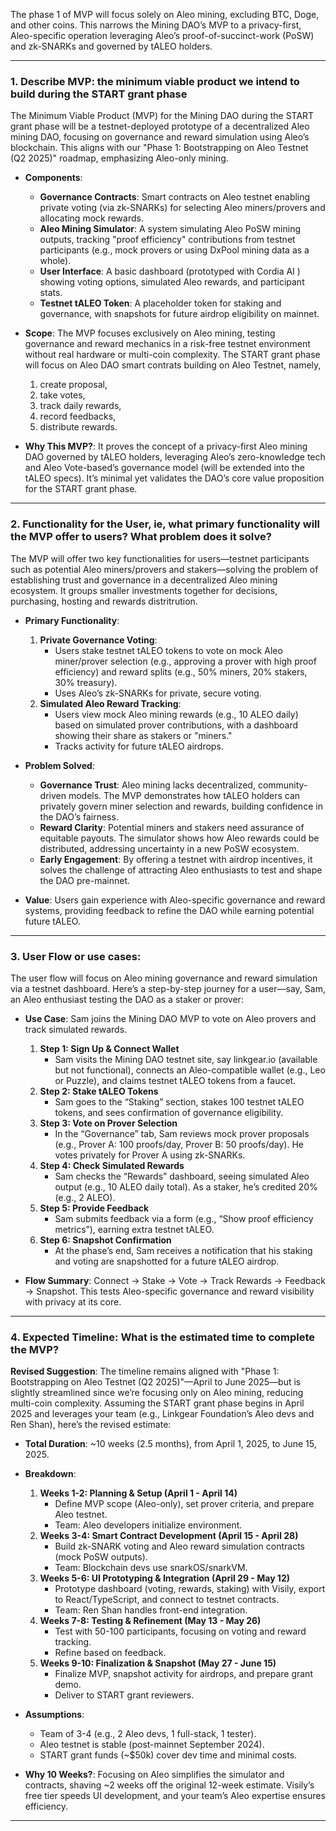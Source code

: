 The phase 1 of MVP will focus solely on Aleo mining, excluding BTC, Doge, and other coins. This narrows the Mining DAO’s MVP to a privacy-first, Aleo-specific operation leveraging Aleo’s proof-of-succinct-work (PoSW) and zk-SNARKs and governed by tALEO holders. 

---

### 1. Describe MVP: the minimum viable product we intend to build during the START grant phase
The Minimum Viable Product (MVP) for the Mining DAO during the START grant phase will be a testnet-deployed prototype of a decentralized Aleo mining DAO, focusing on governance and reward simulation using Aleo’s blockchain. This aligns with our "Phase 1: Bootstrapping on Aleo Testnet (Q2 2025)" roadmap, emphasizing Aleo-only mining.

- **Components**:
  - **Governance Contracts**: Smart contracts on Aleo testnet enabling private voting (via zk-SNARKs) for selecting Aleo miners/provers and allocating mock rewards.
  - **Aleo Mining Simulator**: A system simulating Aleo PoSW mining outputs, tracking "proof efficiency" contributions from testnet participants (e.g., mock provers or using DxPool mining data as a whole).
  - **User Interface**: A basic dashboard (prototyped with Cordia AI ) showing voting options, simulated Aleo rewards, and participant stats. 
  - **Testnet tALEO Token**: A placeholder token for staking and governance, with snapshots for future airdrop eligibility on mainnet.

- **Scope**: The MVP focuses exclusively on Aleo mining, testing governance and reward mechanics in a risk-free testnet environment without real hardware or multi-coin complexity. The START grant phase will focus on Aleo DAO smart contrats building on Aleo Testnet, namely, 
  1. create proposal, 
  2. take votes, 
  3. track daily rewards,
  4. record feedbacks,
  5. distribute rewards.

- **Why This MVP?**: It proves the concept of a privacy-first Aleo mining DAO governed by tALEO holders, leveraging Aleo’s zero-knowledge tech and Aleo Vote-based’s governance model (will be extended into the tALEO specs). It’s minimal yet validates the DAO’s core value proposition for the START grant phase.

---

### 2. Functionality for the User, ie, what primary functionality will the MVP offer to users? What problem does it solve?
The MVP will offer two key functionalities for users—testnet participants such as potential Aleo miners/provers and stakers—solving the problem of establishing trust and governance in a decentralized Aleo mining ecosystem. It groups smaller investments together for decisions, purchasing, hosting and rewards distritrution.

- **Primary Functionality**:
  1. **Private Governance Voting**:
     - Users stake testnet tALEO tokens to vote on mock Aleo miner/prover selection (e.g., approving a prover with high proof efficiency) and reward splits (e.g., 50% miners, 20% stakers, 30% treasury).
     - Uses Aleo’s zk-SNARKs for private, secure voting.
  2. **Simulated Aleo Reward Tracking**:
     - Users view mock Aleo mining rewards (e.g., 10 ALEO daily) based on simulated prover contributions, with a dashboard showing their share as stakers or "miners."
     - Tracks activity for future tALEO airdrops.

- **Problem Solved**:
  - **Governance Trust**: Aleo mining lacks decentralized, community-driven models. The MVP demonstrates how tALEO holders can privately govern miner selection and rewards, building confidence in the DAO’s fairness.
  - **Reward Clarity**: Potential miners and stakers need assurance of equitable payouts. The simulator shows how Aleo rewards could be distributed, addressing uncertainty in a new PoSW ecosystem.
  - **Early Engagement**: By offering a testnet with airdrop incentives, it solves the challenge of attracting Aleo enthusiasts to test and shape the DAO pre-mainnet.

- **Value**: Users gain experience with Aleo-specific governance and reward systems, providing feedback to refine the DAO while earning potential future tALEO.

---

### 3. User Flow or use cases: 
The user flow will focus on Aleo mining governance and reward simulation via a testnet dashboard. Here’s a step-by-step journey for a user—say, Sam, an Aleo enthusiast testing the DAO as a staker or prover:

- **Use Case**: Sam joins the Mining DAO MVP to vote on Aleo provers and track simulated rewards.
  1. **Step 1: Sign Up & Connect Wallet**
     - Sam visits the Mining DAO testnet site, say linkgear.io (available but not functional), connects an Aleo-compatible wallet (e.g., Leo or Puzzle), and claims testnet tALEO tokens from a faucet.
  2. **Step 2: Stake tALEO Tokens**
     - Sam goes to the “Staking” section, stakes 100 testnet tALEO tokens, and sees confirmation of governance eligibility.
  3. **Step 3: Vote on Prover Selection**
     - In the “Governance” tab, Sam reviews mock prover proposals (e.g., Prover A: 100 proofs/day, Prover B: 50 proofs/day). He votes privately for Prover A using zk-SNARKs.
  4. **Step 4: Check Simulated Rewards**
     - Sam checks the “Rewards” dashboard, seeing simulated Aleo output (e.g., 10 ALEO daily total). As a staker, he’s credited 20% (e.g., 2 ALEO).
  5. **Step 5: Provide Feedback**
     - Sam submits feedback via a form (e.g., “Show proof efficiency metrics”), earning extra testnet tALEO.
  6. **Step 6: Snapshot Confirmation**
     - At the phase’s end, Sam receives a notification that his staking and voting are snapshotted for a future tALEO airdrop.

- **Flow Summary**: Connect → Stake → Vote → Track Rewards → Feedback → Snapshot. This tests Aleo-specific governance and reward visibility with privacy at its core.

---

### 4. Expected Timeline: What is the estimated time to complete the MVP?
**Revised Suggestion**: The timeline remains aligned with "Phase 1: Bootstrapping on Aleo Testnet (Q2 2025)"—April to June 2025—but is slightly streamlined since we’re focusing only on Aleo mining, reducing multi-coin complexity. Assuming the START grant phase begins in April 2025 and leverages your team (e.g., Linkgear Foundation’s Aleo devs and Ren Shan), here’s the revised estimate:

- **Total Duration**: ~10 weeks (2.5 months), from April 1, 2025, to June 15, 2025.
- **Breakdown**:
  1. **Weeks 1-2: Planning & Setup (April 1 - April 14)**  
     - Define MVP scope (Aleo-only), set prover criteria, and prepare Aleo testnet.
     - Team: Aleo developers initialize environment.
  2. **Weeks 3-4: Smart Contract Development (April 15 - April 28)**  
     - Build zk-SNARK voting and Aleo reward simulation contracts (mock PoSW outputs).
     - Team: Blockchain devs use snarkOS/snarkVM.
  3. **Weeks 5-6: UI Prototyping & Integration (April 29 - May 12)**  
     - Prototype dashboard (voting, rewards, staking) with Visily, export to React/TypeScript, and connect to testnet contracts.
     - Team: Ren Shan handles front-end integration.
  4. **Weeks 7-8: Testing & Refinement (May 13 - May 26)**  
     - Test with 50-100 participants, focusing on voting and reward tracking.
     - Refine based on feedback.
  5. **Weeks 9-10: Finalization & Snapshot (May 27 - June 15)**  
     - Finalize MVP, snapshot activity for airdrops, and prepare grant demo.
     - Deliver to START grant reviewers.

- **Assumptions**:
  - Team of 3-4 (e.g., 2 Aleo devs, 1 full-stack, 1 tester).
  - Aleo testnet is stable (post-mainnet September 2024).
  - START grant funds (~$50k) cover dev time and minimal costs.

- **Why 10 Weeks?**: Focusing on Aleo simplifies the simulator and contracts, shaving ~2 weeks off the original 12-week estimate. Visily’s free tier speeds UI development, and your team’s Aleo expertise ensures efficiency.

---
